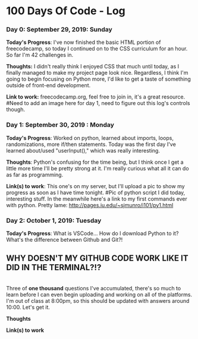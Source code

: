 # 100 Days Of Code - Log

### Day 0: September 29, 2019: Sunday

**Today's Progress**: I've now finished the basic HTML portion of freecodecamp, so today I continued on to the CSS curriculum for an hour. So far I'm 42 challenges in.

**Thoughts:** I didn't really think I enjoyed CSS that much until today, as I finally managed to make my project page look nice.  Regardless, I think I'm going to begin focusing on Python more, I'd like to get a taste of something outside of front-end development.

**Link to work:** freecodecamp.org, feel free to join in, it's a great resource.
      #Need to add an image here for day 1, need to figure out this log's controls though.

### Day 1: September 30, 2019 : Monday

**Today's Progress**: Worked on python, learned about imports, loops, randomizations, more if/then statements.  Today was the first day I've learned about/used "userInput()," which was really interesting.  

**Thoughts**: Python's confusing for the time being, but I think once I get a little more time I'll be pretty strong at it.  I'm really curious what all it can do as far as programming.

**Link(s) to work**: This one's on my server, but I'll upload a pic to show my progress as soon as I have time tonight.
    #Pic of python script I did today, interesting stuff.  In the meanwhile here's a link to my first commands ever with python.  Pretty lame: http://pages.iu.edu/~sjmunro/i101/py1.html


### Day 2: October 1, 2019: Tuesday

**Today's Progress**: What is VSCode... How do I download Python to it? What's the difference between Github and Git?!
<p><h2><b>WHY DOESN'T MY GITHUB CODE WORK LIKE IT DID IN THE TERMINAL?!?</b></h2><p>
<br/>
Three of <b>one thousand</b> questions I've accumulated, there's so much to learn before I can even begin uploading and working on all of the platforms. I'm out of class at 8:00pm, so this should be updated with answers around 10:00.  Let's get it.

**Thoughts** 

**Link(s) to work**
